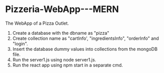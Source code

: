 # Pizzeria-WebApp---MERN
The WebApp of a Pizza Outlet.
1. Create a database with the dbname as "pizza"
2. Create collection name as "cartInfo', "ingredientsInfo", "orderInfo" and "login".
3. Insert the database dummy values into collections from the mongoDB file.
4. Run the server1.js using node server1.js.
5. Run the react app using npm start in a separate cmd.
